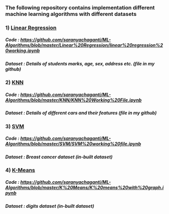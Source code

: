 ### The following repository contains implementation different machine learning algorithms with different datasets

###  1) <ins> Linear Regression </ins>

##### Code : https://github.com/saranyachaganti/ML-Algorithms/blob/master/Linear%20Regression/linear%20regression%20working.ipynb
##### Dataset : Details of students marks, age, sex, address etc. (file in my github)

###  2) <ins> KNN </ins>

##### Code : https://github.com/saranyachaganti/ML-Algorithms/blob/master/KNN/KNN%20Working%20File.ipynb
##### Dataset : Details of different cars and their features (file in my github)

###  3) <ins> SVM </ins>

##### Code : https://github.com/saranyachaganti/ML-Algorithms/blob/master/SVM/SVM%20working%20file.ipynb
##### Dataset : Breast cancer dataset (in-built dataset)


###  4) <ins> K-Means </ins>

##### Code : https://github.com/saranyachaganti/ML-Algorithms/blob/master/K%20Means/K%20means%20with%20graph.ipynb
##### Dataset : digits dataset (in-built dataset)


